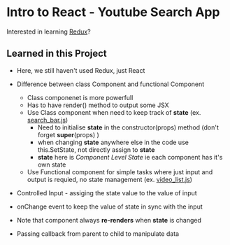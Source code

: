 # Intro to React - Youtube Search App

Interested in learning [Redux](https://www.udemy.com/react-redux/)?

## Learned in this Project ##

- Here, we still haven't used Redux, just React

- Difference between class Component and functional Component
  * Class componenet is more powerfull
  * Has to have render() method to output some JSX
  * Use Class component when need to keep track of **state** (ex. [search_bar.js](./src/components/search_bar.js))
    * Need to initialise **state** in the constructor(props) method (don't forget **super**(props) )
    * when changing **state** anywhere else in the code use this.SetState, not directly assign to **state** 
    * **state** here is *Component Level State* ie each component has it's own state
  * Use Functional component for simple tasks where just input and output is requied, no state management (ex. [video_list.js](./src/components/video_list.js))
- Controlled Input - assiging the state value to the value of input
- onChange event to keep the value of state in sync with the input 
- Note that component always **re-renders** when **state** is changed
- Passing callback from parent to child to manipulate data  

